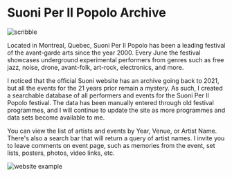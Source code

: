 # Suoni Per Il Popolo Archive

![scribble](https://i.imgur.com/J0zghTE.png)



Located in Montreal, Quebec, Suoni Per Il Popolo has been a leading festival of the avant-garde arts since the year 2000. Every June the festival showcases underground experimental performers from genres such as free jazz, noise, drone, avant-folk, art-rock, electronics, and more.

I noticed that the official Suoni website has an archive going back to 2021, but all the events for the 21 years prior remain a mystery. As such, I created a searchable database of all performers and events for the Suoni Per Il Popolo festival. The data has been manually entered through old festival programmes, and I will continue to update the site as more programmes and data sets become available to me.

You can view the list of artists and events by Year, Venue, or Artist Name. There's also a search bar that will return a query of artist names. I invite you to leave comments on event page, such as memories from the event, set lists, posters, photos, video links, etc.

![website example](https://i.imgur.com/5lT48QP.jpeg)
